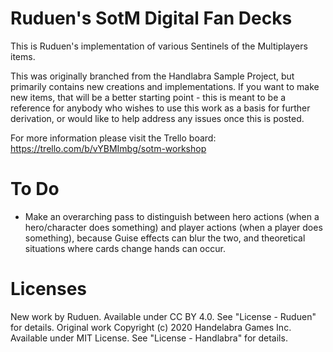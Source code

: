 # Ruduen's SotM Digital Fan Decks
This is Ruduen's implementation of various Sentinels of the Multiplayers items.

This was originally branched from the Handlabra Sample Project, but primarily contains new creations and implementations. If you want to make new items, that will be a better starting point - this is meant to be a reference for anybody who wishes to use this work as a basis for further derivation, or would like to help address any issues once this is posted.

For more information please visit the Trello board: https://trello.com/b/vYBMImbg/sotm-workshop

# To Do

- Make an overarching pass to distinguish between hero actions (when a hero/character does something) and player actions (when a player does something), because Guise effects can blur the two, and theoretical situations where cards change hands can occur.

# Licenses

New work by Ruduen. Available under CC BY 4.0. See "License - Ruduen" for details.
Original work Copyright (c) 2020 Handelabra Games Inc. Available under MIT License. See "License - Handlabra" for details.
